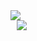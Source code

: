 <div>
  <img align"center" src="https://github-readme-stats.vercel.app/api?username=SkyMonsterBR&show_icons=true&theme=synthwave"  /
</div>
  <div style="margin-left: 10px;">
    <img align="center" src="https://github-readme-stats.vercel.app/api/top-langs/?username=SkyMonsterBR&layout=compact&show_icons=true&theme=synthwave"
         </div>
